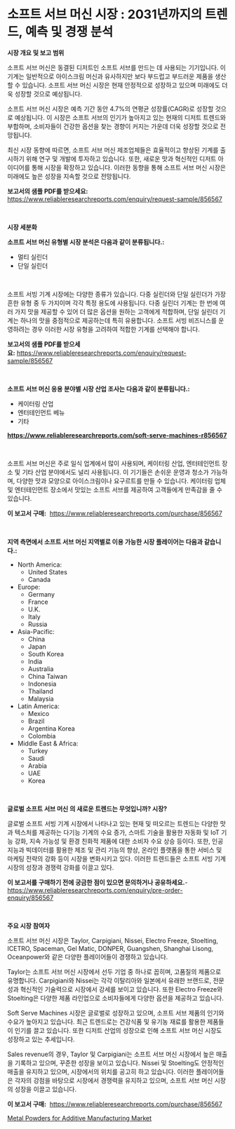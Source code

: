 <p><h1>소프트 서브 머신 시장 : 2031년까지의 트렌드, 예측 및 경쟁 분석</h1></p><p><strong>시장 개요 및 보고 범위</strong></p>
<p><p>소프트 서브 머신은 동결된 디저트인 소프트 서브를 만드는 데 사용되는 기기입니다. 이 기계는 일반적으로 아이스크림 머신과 유사하지만 보다 부드럽고 부드러운 제품을 생산할 수 있습니다. 소프트 서브 머신 시장은 현재 안정적으로 성장하고 있으며 미래에도 더욱 성장할 것으로 예상됩니다.</p><p>소프트 서브 머신 시장은 예측 기간 동안 4.7%의 연평균 성장률(CAGR)로 성장할 것으로 예상됩니다. 이 시장은 소프트 서브의 인기가 높아지고 있는 현재의 디저트 트렌드와 부합하며, 소비자들이 건강한 옵션을 찾는 경향이 커지는 가운데 더욱 성장할 것으로 전망됩니다.</p><p>최신 시장 동향에 따르면, 소프트 서브 머신 제조업체들은 효율적이고 향상된 기계를 출시하기 위해 연구 및 개발에 투자하고 있습니다. 또한, 새로운 맛과 혁신적인 디저트 아이디어를 통해 시장을 확장하고 있습니다. 이러한 동향을 통해 소프트 서브 머신 시장은 미래에도 높은 성장을 지속할 것으로 전망됩니다.</p></p>
<p><strong>보고서의 샘플 PDF를 받으세요:</strong> <a href="https://www.reliableresearchreports.com/enquiry/request-sample/856567">https://www.reliableresearchreports.com/enquiry/request-sample/856567</a></p>
<p>&nbsp;</p>
<p><strong>시장 세분화</strong></p>
<p><strong>소프트 서브 머신 유형별 시장 분석은 다음과 같이 분류됩니다.:</strong></p>
<p><ul><li>멀티 실린더</li><li>단일 실린더</li></ul></p>
<p>&nbsp;</p>
<p><p>소프트 서빙 기계 시장에는 다양한 종류가 있습니다. 다중 실린더와 단일 실린더가 가장 흔한 유형 중 두 가지이며 각각 특정 용도에 사용됩니다. 다중 실린더 기계는 한 번에 여러 가지 맛을 제공할 수 있어 더 많은 옵션을 원하는 고객에게 적합하며, 단일 실린더 기계는 하나의 맛을 중점적으로 제공하는데 특히 유용합니다. 소프트 서빙 비즈니스를 운영하려는 경우 이러한 시장 유형을 고려하여 적합한 기계를 선택해야 합니다.</p></p>
<p><strong>보고서의 샘플 PDF를 받으세요:</strong>&nbsp;<a href="https://www.reliableresearchreports.com/enquiry/request-sample/856567">https://www.reliableresearchreports.com/enquiry/request-sample/856567</a></p>
<p>&nbsp;</p>
<p><strong> 소프트 서브 머신 응용 분야별 시장 산업 조사는 다음과 같이 분류됩니다.:</strong></p>
<p><ul><li>케이터링 산업</li><li>엔터테인먼트 베뉴</li><li>기타</li></ul></p>
<p><strong><a href="https://www.reliableresearchreports.com/soft-serve-machines-r856567">https://www.reliableresearchreports.com/soft-serve-machines-r856567</a></strong></p>
<p>&nbsp;</p>
<p><p>소프트 서브 머신은 주로 일식 업계에서 많이 사용되며, 케이터링 산업, 엔터테인먼트 장소 및 기타 산업 분야에서도 널리 사용됩니다. 이 기기들은 손쉬운 운영과 청소가 가능하며, 다양한 맛과 모양으로 아이스크림이나 요구르트를 만들 수 있습니다. 케이터링 업체 및 엔터테인먼트 장소에서 맛있는 소프트 서브를 제공하여 고객들에게 만족감을 줄 수 있습니다.</p></p>
<p><strong>이 보고서 구매:</strong>&nbsp; <a href="https://www.reliableresearchreports.com/purchase/856567">https://www.reliableresearchreports.com/purchase/856567</a></p>
<p>&nbsp;</p>
<p><strong>지역 측면에서 소프트 서브 머신 지역별로 이용 가능한 시장 플레이어는 다음과 같습니다.:</strong></p>
<p><ul>
    <li>
        North America:
        <ul>
            <li>United States</li>
            <li>Canada</li>
        </ul>
    </li>
    <li>
        Europe:
        <ul>
            <li>Germany</li>
            <li>France</li>
            <li>U.K.</li>
            <li>Italy</li>
            <li>Russia</li>
        </ul>
    </li>
    <li>
        Asia-Pacific:
        <ul>
            <li>China</li>
            <li>Japan</li>
            <li>South Korea</li>
            <li>India</li>
            <li>Australia</li>
            <li>China Taiwan</li>
            <li>Indonesia</li>
            <li>Thailand</li>
            <li>Malaysia</li>
        </ul>
    </li>
    <li>
        Latin America:
        <ul>
            <li>Mexico</li>
            <li>Brazil</li>
            <li>Argentina Korea</li>
            <li>Colombia</li>
        </ul>
    </li>
    <li>
        Middle East & Africa:
        <ul>
            <li>Turkey</li>
            <li>Saudi</li>
            <li>Arabia</li>
            <li>UAE</li>
            <li>Korea</li>
        </ul>
    </li>
    </ul></p>
<p>&nbsp;</p>
<p><strong>글로벌 소프트 서브 머신 의 새로운 트렌드는 무엇입니까? 시장?</strong></p>
<p><p>글로벌 소프트 서빙 기계 시장에서 나타나고 있는 현재 및 떠오르는 트렌드는 다양한 맛과 텍스처를 제공하는 다기능 기계의 수요 증가, 스마트 기술을 활용한 자동화 및 IoT 기능 강화, 지속 가능성 및 환경 친화적 제품에 대한 소비자 수요 상승 등이다. 또한, 인공지능과 빅데이터를 활용한 제조 및 관리 기능의 향상, 온라인 플랫폼을 통한 서비스 및 마케팅 전략의 강화 등이 시장을 변화시키고 있다. 이러한 트렌드들은 소프트 서빙 기계 시장의 성장과 경쟁력 강화를 이끌고 있다.</p></p>
<p><strong>이 보고서를 구매하기 전에 궁금한 점이 있으면 문의하거나 공유하세요.</strong>- <a href="https://www.reliableresearchreports.com/enquiry/pre-order-enquiry/856567">https://www.reliableresearchreports.com/enquiry/pre-order-enquiry/856567</a></p>
<p>&nbsp;</p>
<p><strong>주요 시장 참여자</strong></p>
<p><p>소프트 서브 머신 시장은 Taylor, Carpigiani, Nissei, Electro Freeze, Stoelting, ICETRO, Spaceman, Gel Matic, DONPER, Guangshen, Shanghai Lisong, Oceanpower와 같은 다양한 플레이어들이 경쟁하고 있습니다. </p><p>Taylor는 소프트 서브 머신 시장에서 선두 기업 중 하나로 꼽히며, 고품질의 제품으로 유명합니다. Carpigiani와 Nissei는 각각 이탈리아와 일본에서 유래한 브랜드로, 전문성과 혁신적인 기술력으로 시장에서 강세를 보이고 있습니다. 또한 Electro Freeze와 Stoelting은 다양한 제품 라인업으로 소비자들에게 다양한 옵션을 제공하고 있습니다.</p><p>Soft Serve Machines 시장은 글로벌로 성장하고 있으며, 소프트 서브 제품의 인기와 수요가 높아지고 있습니다. 최근 트렌드로는 건강식품 및 유기농 재료를 활용한 제품들이 인기를 끌고 있습니다. 또한 디저트 산업의 성장으로 인해 소프트 서브 머신 시장도 성장하고 있는 추세입니다.</p><p>Sales revenue의 경우, Taylor 및 Carpigiani는 소프트 서브 머신 시장에서 높은 매출을 기록하고 있으며, 꾸준한 성장을 보이고 있습니다. Nissei 및 Stoelting도 안정적인 매출을 유지하고 있으며, 시장에서의 위치를 공고히 하고 있습니다. 이러한 플레이어들은 각자의 강점을 바탕으로 시장에서 경쟁력을 유지하고 있으며, 소프트 서브 머신 시장의 성장을 이끌고 있습니다.</p></p>
<p><strong>이 보고서 구매:</strong>&nbsp;&nbsp;<a href="https://www.reliableresearchreports.com/purchase/856567">https://www.reliableresearchreports.com/purchase/856567</a></p>
<p><p><a href="https://fuschia-pecorino-a6d.notion.site/Metal-Powders-for-Additive-Manufacturing-Market-Size-Global-Industry-Overview-Market-Segmentation--3b98ca0334fd40e6b380eb5b0a3a7274">Metal Powders for Additive Manufacturing Market</a></p></p>